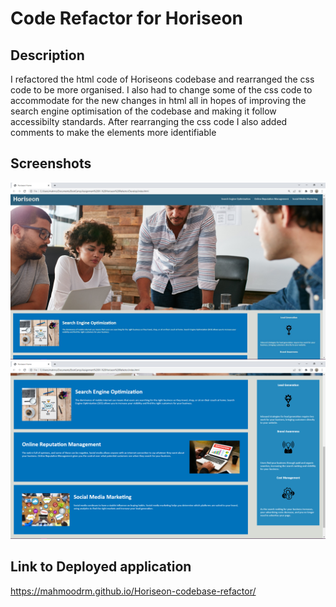 # Code Refactor for Horiseon

## Description
I refactored the html code of Horiseons codebase and rearranged the css code to be more organised. I also had to change some of the css code to accommodate for the new changes in html all in hopes of improving the search engine optimisation of the codebase and making it follow accessibilty standards. After rearranging the css code I also added comments to make the elements more identifiable 

## Screenshots

![alt text](assets/images/HoriseonScreenshot.png)
![alt text](assets/images/HoriseonScreenshot2.png)


## Link to Deployed application

https://mahmoodrm.github.io/Horiseon-codebase-refactor/